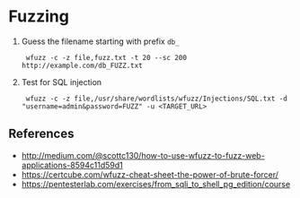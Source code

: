 # Fuzzing

1. Guess the filename starting with prefix `db_`

        wfuzz -c -z file,fuzz.txt -t 20 --sc 200 http://example.com/db_FUZZ.txt

2. Test for SQL injection
   
        wfuzz -c -z file,/usr/share/wordlists/wfuzz/Injections/SQL.txt -d "username=admin&password=FUZZ" -u <TARGET_URL>

## References

* http://medium.com/@scottc130/how-to-use-wfuzz-to-fuzz-web-applications-8594c11d59d1
* https://certcube.com/wfuzz-cheat-sheet-the-power-of-brute-forcer/
* https://pentesterlab.com/exercises/from_sqli_to_shell_pg_edition/course
